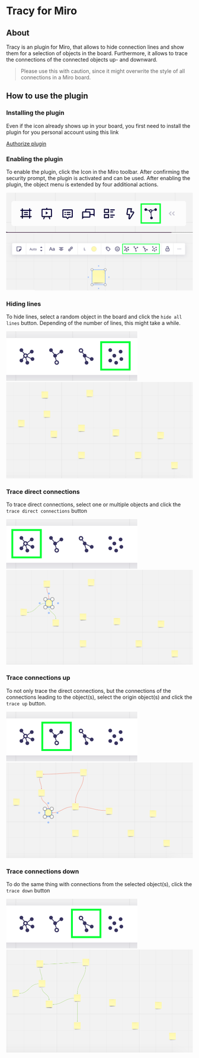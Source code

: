 # Tracy for Miro
## About
Tracy is an plugin for Miro, that allows to hide connection lines and show them for a selection of objects in the board.
Furthermore, it allows to trace the connections of the connected objects up- and downward.
> Please use this with caution, since it might overwrite the style of all connections in a Miro board.  

## How to use the plugin
### Installing the plugin
Even if the icon already shows up in your board, you first need to install the plugin for you personal account using this link

[Authorize plugin](https://miro.com/oauth/authorize/?response_type=code&client_id=3074457367675160494&redirect_uri=%2Fconfirm-app-install%2F)

### Enabling the plugin
To enable the plugin, click the Icon in the Miro toolbar. After confirming the security prompt, the plugin is activated and can be used.
After enabling the plugin, the object menu is extended by four additional actions.

![](./doc_img/ui_activate.png)
![](./doc_img/ui_init.png)

### Hiding lines
 To hide lines, select a random object in the board and click the `hide all lines` button. Depending of the number of lines, this might take a while.
 
![](./doc_img/ui_hide.png)
![](./doc_img/result_hide.png)

### Trace direct connections
To trace direct connections, select one or multiple objects and click the `trace direct connections` button

![](./doc_img/ui_direct.png)
![](./doc_img/result_direct.png)

### Trace connections up
To not only trace the direct connections, but the connections of the connections leading to the object(s), select the origin object(s) and click the `trace up` button. 

![](./doc_img/ui_up.png)
![](./doc_img/result_up.png)

### Trace connections down
To do the same thing with connections from the selected object(s), click the `trace down` button

![](./doc_img/ui_down.png)
![](./doc_img/result_down.png)

